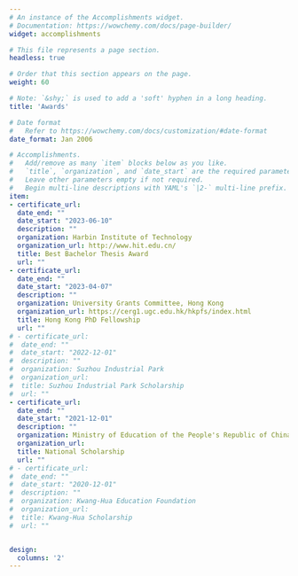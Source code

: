```yaml
---
# An instance of the Accomplishments widget.
# Documentation: https://wowchemy.com/docs/page-builder/
widget: accomplishments

# This file represents a page section.
headless: true

# Order that this section appears on the page.
weight: 60

# Note: `&shy;` is used to add a 'soft' hyphen in a long heading.
title: 'Awards' 

# Date format
#   Refer to https://wowchemy.com/docs/customization/#date-format
date_format: Jan 2006

# Accomplishments.
#   Add/remove as many `item` blocks below as you like.
#   `title`, `organization`, and `date_start` are the required parameters.
#   Leave other parameters empty if not required.
#   Begin multi-line descriptions with YAML's `|2-` multi-line prefix.
item:
- certificate_url:
  date_end: ""
  date_start: "2023-06-10"
  description: ""
  organization: Harbin Institute of Technology
  organization_url: http://www.hit.edu.cn/
  title: Best Bachelor Thesis Award
  url: ""
- certificate_url:
  date_end: ""
  date_start: "2023-04-07"
  description: ""
  organization: University Grants Committee, Hong Kong
  organization_url: https://cerg1.ugc.edu.hk/hkpfs/index.html
  title: Hong Kong PhD Fellowship
  url: ""
# - certificate_url:
#  date_end: ""
#  date_start: "2022-12-01"
#  description: ""
#  organization: Suzhou Industrial Park
#  organization_url: 
#  title: Suzhou Industrial Park Scholarship
#  url: ""
- certificate_url:
  date_end: ""
  date_start: "2021-12-01"
  description: ""
  organization: Ministry of Education of the People's Republic of China
  organization_url: 
  title: National Scholarship
  url: ""
# - certificate_url:
#  date_end: ""
#  date_start: "2020-12-01"
#  description: ""
#  organization: Kwang-Hua Education Foundation
#  organization_url: 
#  title: Kwang-Hua Scholarship
#  url: ""


design:
  columns: '2' 
---
```

